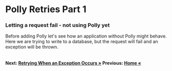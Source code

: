 # Polly Retries Part 1

### Letting a request fail - not using Polly yet
Before adding Polly let's see how an application without Polly might behave.
Here we are trying to write to a database, but the request will fail and an exception will be thrown. 

``` cs --region lettingItFail --source-file .\src\Program.cs --project .\src\PollyDemo.csproj 
```

#### Next: [Retrying When an Exception Occurs  &raquo;](./retryIfException.md) Previous: [Home &laquo;](../README.md)
